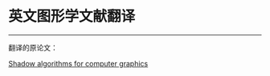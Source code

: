 # 英文图形学文献翻译

---

翻译的原论文：

[Shadow algorithms for computer graphics](http://dl.acm.org/citation.cfm?id=563901)

